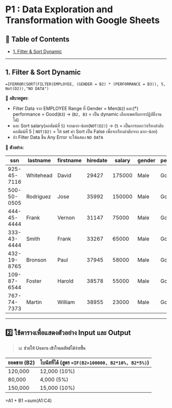 # P1 : Data Exploration and Transformation with Google Sheets

## 📌 Table of Contents
- [1. Filter & Sort Dynamic](#1.-Filter-&-Sort-Dynamic)
---

## 1. Filter & Sort Dynamic  
```excel
=IFERROR(SORT(FILTER(EMPLOYEE, (GENDER = B2) * (PERFORMANCE = B3)), 5, Not(D2)),"NO DATA")
```
📌 **อธิบายสูตร:**  
- Filter Data จาก EMPLOYEE Range ที่ Gender = Men(`B2`) และ(*) performance = Good(`B3`) -> (`B2, B3` = เป็น dynamic เลือกเพศกับการปฏิบัตืงานได้)
- และ Sort salary(คอลัมน์ที่ `5`) จากมาก-น้อย(`NOT(D2)`) -> (`5` = เป็นการบอกว่าเรียงลำดับคอลัมน์ที่ 5 | `NOT(D2)` = ให้ set ค่า Sort เป็น False เพื่อจะเรียงลำดับจาก มาก-น้อย)
- ถ้า Filter Data ขึ้น Any Error จะให้แสดง `NO DATA`

📌 **ตัวอย่าง:**  

| ssn         | lastname  | firstname | hiredate | salary | gender | performance |
|-------------|-----------|-----------|----------|--------|--------|-------------|
| 925-45-7116 | Whitehead | David     | 29427    | 175000 | Male   | Good        |
| 500-50-0505 | Rodriguez | Jose      | 35992    | 150000 | Male   | Good        |
| 444-45-4444 | Frank     | Vernon    | 31147    | 75000  | Male   | Good        |
| 333-43-4444 | Smith     | Frank     | 33267    | 65000  | Male   | Good        |
| 432-19-8765 | Bronson   | Paul      | 37945    | 58000  | Male   | Good        |
| 109-87-6544 | Foster    | Harold    | 38578    | 55000  | Male   | Good        |
| 767-74-7373 | Martin    | William   | 38955    | 23000  | Male   | Good        |

---

## **2️⃣ ใช้ตารางเพื่อแสดงตัวอย่าง Input และ Output**  
> 📊 **ช่วยให้ Users เข้าใจผลลัพธ์ได้ง่ายขึ้น**  

| ยอดขาย (B2) | โบนัสที่ได้ (สูตร `=IF(B2>100000, B2*10%, B2*5%)`) |
|-------------|-------------------------------------|
| 120,000     | 12,000 (10%) |
| 80,000      | 4,000 (5%) |
| 150,000     | 15,000 (10%) |

=A1 + B1
=sum(A1:C4)


